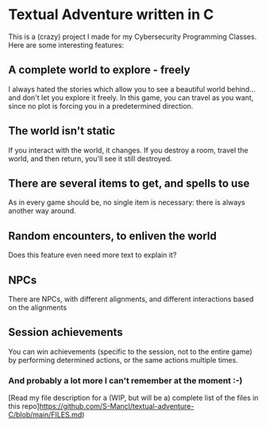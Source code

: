 # Textual Adventure written in C
This is a (crazy) project I made for my Cybersecurity Programming Classes.  
Here are some interesting features:
## A complete world to explore - freely
I always hated the stories which allow you to see a beautiful world behind... and don't let you explore it freely. In this game, you can travel as you want, since no plot is forcing you in a predetermined direction.
## The world isn't static
If you interact with the world, it changes. If you destroy a room, travel the world, and then return, you'll see it still destroyed.
## There are several items to get, and spells to use
As in every game should be, no single item is necessary: there is always another way around.
## Random encounters, to enliven the world
Does this feature even need more text to explain it?
## NPCs
There are NPCs, with different alignments, and different interactions based on the alignments
## Session achievements
You can win achievements (specific to the session, not to the entire game) by performing determined actions, or the same actions multiple times.
### And probably a lot more I can't remember at the moment :-)  
[Read my file description for a (WIP, but will be a) complete list of the files in this repo]https://github.com/S-Mancl/textual-adventure-C/blob/main/FILES.md)
